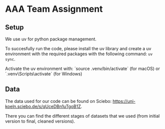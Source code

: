 # AAA Team Assignment

## Setup
We use uv for python package management.

To succesfully run the code, please install the uv library and create a uv environment with the required packages with the following command: `uv sync`.

Activate the uv environment with:
´source .venv/bin/activate´ (for macOS) or ´.venv\Scripts\activate´ (for Windows)

## Data
The data used for our code can be found on Sciebo: https://uni-koeln.sciebo.de/s/qUceDBn1uTgoB1Z.

There you can find the different stages of datasets that we used (from initial version to final, cleaned versions).
